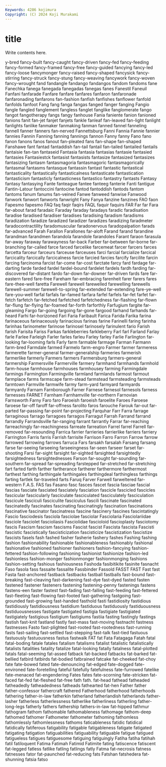 ```yaml
---
Keywords: 4286 kojimura
Copyright: (C) 2024 Koji Murakami
---
```


# title

Write contents here.



y-bred fancy-built fancy-caught fancy-driven
fancy-fed fancy-feeding fancy-formed fancy-framed fancy-free fancy-guided fancying fancy-led fancy-loose fancymonger
fancy-raised fancy-shaped fancysick fancy-stirring fancy-struck fancy-stung fancy-weaving fancywork fancy-woven fancy-wrought
fand fandangle fandango fandangos fandom fandoms fane Fanechka fanega fanegada
fanegadas fanegas fanes Fanestil Faneuil Fanfani fanfarade Fanfare fanfare fanfares
fanfaron fanfaronade fanfaronading fanfarons fan-fashion fanfish fanfishes fanflower fanfold fanfolds
fanfoot Fang fang fanga fangas fanged fanger fanging Fangio fangle
fangled fanglement fangless fanglet fanglike fanglomerate fango fangot fangotherapy fangs
fangy fanhouse Fania faniente fanion fanioned fanions fanit fan-jet fanjet
fanjets fankle fanleaf fan-leaved fan-light fanlight fanlights fanlike fanmaker fanmaking
fanman fanned fannel fanneling fannell fanner fanners fan-nerved Fannettsburg Fanni
Fannia Fannie fannier fannies Fannin Fanning fanning fannings fannon Fanny
fanny Fano fano fanon fanons fanos fanout fan-pleated fans fan-shape
fan-shaped Fanshawe fant fantad fantaddish fan-tail fantail fan-tailed fantailed fantails
fantaisie fan-tan fantaseid Fantasia fantasia fantasias fantasie fantasied fantasies Fantasiestck
fantasist fantasists fantasize fantasized fantasizes fantasizing fantasm fantasmagoria fantasmagoric fantasmagorically
fantasmal fantasms fantasque fantassin fantast fantastic fantastical fantasticality fantastically fantasticalness
fantasticate fantastication fantasticism fantasticly fantasticness fantastico fantastry fantasts Fantasy fantasy
fantasying Fante fanteague fantee fanteeg fanterie Fanti fantigue Fantin-Latour fantoccini
fantocine fantod fantoddish fantods fantom fantoms fanum fanums fan-veined Fanwe
fanweed fanwise Fanwood fanwork fanwort fanworts fanwright Fany Fanya fanzine
fanzines FAO faon Fapesmo fapesmo FAQ faq faqir faqirs FAQL
faquir faquirs FAR Far far Fara far-about farad faradaic Faraday
faraday faradays faradic faradisation faradise faradised faradiser faradises faradising faradism
faradisms faradization faradize faradized faradizer faradizes faradizing faradmeter faradocontractility faradomuscular
faradonervous faradopalpation farads far-advanced Farah Farallon Farallones far-aloft Farand farand
farandine farandman farandmen farandola farandole farandoles Farant faraon farasula far-away
faraway farawayness far-back Farber far-between far-borne far-branching far-called farce farced
farcelike farcemeat farcer farcers farces farcetta farceur farceurs farceuse farceuses
farci farcial farcialize farcical farcicality farcically farcicalness farcie farcied farcies
farcify farcilite farcin farcing farcinoma farcist far-come far-cost farctate farcy
fard fardage far-darting farde farded fardel fardel-bound fardelet fardels fardh
farding far-discovered far-distant fardo far-down far-downer far-driven fards fare far-eastern
fared fare-free Fareham far-embracing farenheit farer farers fares fare-thee-well faretta
Farewell farewell farewelled farewelling farewells farewell-summer farewell-to-spring far-extended far-extending fare-ye-well
fare-you-well farfal farfals far-famed farfara farfel farfels far-fet farfet far-fetch
farfetch far-fetched farfetched farfetchedness far-flashing far-flown far-flung far-flying far-foamed far-forth
farforthly Farfugium fargite far-gleaming Fargo far-going fargoing far-gone fargood farhand
farhands far-heard Farhi far-horizoned Fari Faria Faribault Farica Farida Farika
farina farinaceous farinaceously farinacious farinas farine Farinelli faring farinha farinhas
farinometer farinose farinosel farinosely farinulent fario Farish farish Farisita Fariss
Farkas farkleberries farkleberry Farl farl Farland Farlay farle Farlee Farleigh
Farler farles farleu Farley farley Farlie Farlington far-looking far-looming farls
Farly farm farmable farmage Farman Farmann farm-bred Farmdale farmed Farmelo
farm-engro Farmer farmer farmeress farmerette farmer-general farmer-generalship farmeries farmerish farmerlike
farmerly Farmers farmers Farmersburg farmers-general farmership Farmersville Farmerville farmery farmhand
farmhands farmhold farm-house farmhouse farmhouses farmhousey farming Farmingdale farmings Farmington
Farmingville farmland farmlands farmost farmout farmplace farms farmscape farm-stead farmstead
farmsteading farmsteads farmtown Farmville farmwife farmy farm-yard farmyard farmyards farmyardy
Farnam Farnborough Farner Farnese farnesol farnesols farness farnesses FARNET Farnham
Farnhamville far-northern Farnovian Farnsworth Farny Faro faro Faroeish faroeish faroelite
Faroes Faroese faroese far-off faroff far-offness farolito faros farouche Farouk
far-out far-parted far-passing far-point far-projecting Farquhar Farr Farra farrage farraginous
farrago farragoes farragos Farragut Farrah Farrand farrand farrandly Farrandsville far-ranging
farrant farrantly Farrar far-reaching farreachingly far-reachingness farreate farreation Farrel farrel
Farrell far-removed far-resounding Farrica farrier farrieries farrierlike farriers farriery Farrington
Farris farris Farrish farrisite Farrison Farro Farron Farrow farrow farrowed
farrowing farrows farruca Fars farsakh farsalah Farsang farsang farse far-seeing
farseeing farseeingness far-seen farseer farset far-shooting Farsi far-sight farsight far-sighted
farsighted farsightedly farsightedness farsightednesses Farson far-sought far-sounding far-southern far-spread far-spreading
farstepped far-stretched far-stretching fart farted farth farther fartherance fartherer farthermore
farthermost farthest farthing farthingale farthingales farthingdeal farthingless farthings farting fartlek
far-traveled farts Faruq Farver Farwell farweltered far-western F.A.S. FAS fas
Fasano fasc fasces fascet fascia fasciae fascial fascias fasciate fasciated
fasciately fasciation fascicle fascicled fascicles fascicular fascicularly fasciculate fasciculated fasciculately
fasciculation fascicule fasciculi fasciculite fasciculus fascili fascinate fascinated fascinatedly fascinates
fascinating fascinatingly fascination fascinations fascinative fascinator fascinatress fascine fascinery fascines
fascintatingly Fascio fasciodesis fasciola fasciolae fasciolar Fasciolaria Fasciolariidae fasciole fasciolet
fascioliasis Fasciolidae fascioloid fascioplasty fasciotomy fascis Fascism fascism fascisms Fascist
fascist Fascista fascista Fascisti fascistic fascistically fascisticization fascisticize fascistization fascistize
fascists fasels fash fashed fasher fasherie fashery fashes Fashing fashing
fashion fashionability fashionable fashionableness fashionably fashional fashionative fashioned fashioner fashioners
fashion-fancying fashion-fettered fashion-following fashioning fashionist fashionize fashion-led fashionless fashion-monger fashionmonger
fashionmonging fashions fashion-setting fashious fashiousness Fashoda fasibitikite fasinite fasnacht Faso
fasola fass fassaite fassalite Fassbinder Fassold FASST FAST Fast fast
Fasta fast-anchored fastback fastbacks fastball fastballs fast-bound fast-breaking fast-cleaving fast-darkening
fast-dye fast-dyed fasted fasten fastened fastener fasteners fastening fastening-penny fastenings
fastens fastens-een faster fastest fast-fading fast-falling fast-feeding fast-fettered fast-fleeting fast-flowing
fast-footed fast-gathering fastgoing fast-grounded fast-growing fast-handed fasthold fasti fastidiosity fastidious
fastidiously fastidiousness fastidium fastiduous fastiduously fastiduousness fastiduousnesses fastigate fastigated fastigia
fastigiate fastigiated fastigiately fastigious fastigium fastigiums fastiia fasting fastingly fastings
fastish fast-knit fastland fastly fast-mass fast-moving fastnacht fastness fastnesses Fasto
fast-plighted fast-rooted fast-rootedness fast-running fasts fast-sailing fast-settled fast-stepping fast-talk fast-tied
fastuous fastuously fastuousness fastus fastwalk FAT fat Fata Fatagaga Fatah
fatal fatal-boding fatale fatales fatalism fatalisms fatalist fatalistic fatalistically fatalists
fatalities fatality fatalize fatal-looking fatally fatalness fatal-plotted fatals fatal-seeming fat-assed
fatback fat-backed fatbacks fat-barked fat-bellied fatbird fatbirds fat-bodied fatbrained fatcake
fat-cheeked fat-choy fate fate-bowed fated fate-denouncing fat-edged fate-dogged fate-environed fate-foretelling
fateful fatefully fatefulness fate-furrowed fatelike fate-menaced fat-engendering Fates fates fate-scorning
fate-stricken fat-faced fat-fed fat-fleshed fat-free fath fath. fat-head fathead fatheaded
fatheadedly fatheadedness fatheads fathearted fat-hen Father father father-confessor fathercraft fathered
Fatherhood fatherhood fatherhoods fathering father-in-law fatherkin fatherland fatherlandish fatherlands father-lasher
fatherless fatherlessness fatherlike fatherliness fatherling father-long-legs fatherly fathers fathership fathers-in-law
fat-hipped fathmur fathogram fathom fathomable fathomableness fathomage fathom-deep fathomed fathomer
Fathometer fathometer fathoming fathomless fathomlessly fathomlessness fathoms faticableness fatidic fatidical
fatidically fatiferous fatigability fatigable fatigableness fatigate fatigated fatigating fatigation fatiguabilities
fatiguability fatiguable fatigue fatigued fatigueless fatigues fatiguesome fatiguing fatiguingly Fatiha
fatiha fatihah fatil fatiloquent Fatima Fatimah Fatimid Fatimite fating fatiscence
fatiscent fat-legged fatless fatlike fatling fatlings fatly Fatma fat-necrosis fatness
fatnesses fator fat-paunched fat-reducing fats Fatshan fatshedera fat-shunning fatsia fatso
